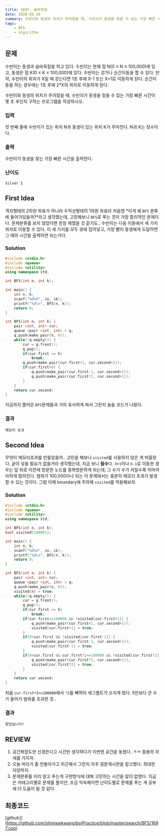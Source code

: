 ```yaml
---
title: 1697. 숨바꼭질
date: 2020-05-10
summary: 수빈이와 동생의 위치가 주어졌을 때, 수빈이가 동생을 찾을 수 있는 가장 빠른 시간이 몇 초 후인지 구하는 프로그램을 작성하시오.
tags:
    - BFS
    - algorithm
---
```

## 문제

수빈이는 동생과 숨바꼭질을 하고 있다. 수빈이는 현재 점 N(0 ≤ N ≤ 100,000)에 있고, 동생은 점 K(0 ≤ K ≤ 100,000)에 있다. 수빈이는 걷거나 순간이동을 할 수 있다. 만약, 수빈이의 위치가 X일 때 걷는다면 1초 후에 X-1 또는 X+1로 이동하게 된다. 순간이동을 하는 경우에는 1초 후에 2*X의 위치로 이동하게 된다.

수빈이와 동생의 위치가 주어졌을 때, 수빈이가 동생을 찾을 수 있는 가장 빠른 시간이 몇 초 후인지 구하는 프로그램을 작성하시오.

### 입력

첫 번째 줄에 수빈이가 있는 위치 N과 동생이 있는 위치 K가 주어진다. N과 K는 정수이다.

### 출력

수빈이가 동생을 찾는 가장 빠른 시간을 출력한다.

### 난이도

`Silver 1`

## First Idea

격자형태의 2차원 좌표가 아니라 수직선형태의 1차원 좌표라 처음엔 *이게 왜 `BFS` 분류에 들어가있을까?*라고 생각했는데, 고민해보니 `BFS`로 푸는 것이 가장 합리적인 문제이다. 문제분류를 보지 않았다면 한참 헤맸을 것 같기도.. 수빈이는 다음 이동에서 세 가지 위치로 이동할 수 있다. 이 세 가지를 모두 큐에 집어넣고, 가장 빨리 동생에게 도달하면 그 때의 시간을 출력하면 되는거다.

### Solution

```cpp
#include <stdio.h>
#include <queue>
#include <utility>
using namespace std;

int BFS(int n, int k);

int main() {
    int n, k;
    scanf("%d%d", &n, &k);
    printf("%d\n", BFS(n, k));
    return 0;
}

int BFS(int n, int k) {
    pair <int, int> cur;
    queue <pair <int, int> > q;
    q.push(make_pair(n, 0));
    while(!q.empty()) {
        cur = q.front();
        q.pop();
        if(cur.first == k)
            break;
        q.push(make_pair(cur.first+1, cur.second+1));
        if(cur.first>0) {
            q.push(make_pair(cur.first-1, cur.second+1));
            q.push(make_pair(cur.first*2, cur.second+1));
        }
    }
    return cur.second;
}
```

지금까지 풀어온 `BFS`문제들과 거의 유사하게 짜서 그런지 술술 코드가 나왔다.

### 결과

`메모리 초과`

## Second Idea

무엇이 메모리초과를 만들었을까.. 고민을 해보니 `visited`를 사용하지 않은 게 떠올랐다. 굳이 넣을 필요가 없을거라 생각했는데, 지금 보니 **필수**다. `X+1`이나 `X-1`로 이동한 경우는 앞 뒤로 이전에 방문한 노드를 중복방문하게 되는데, 그 수가 수가 커질수록 어마어마하게 많아진다. 범위가 100,000이나 되는 이 문제에서는 충분히 메모리 초과가 발생할 수 있는 것이다. 그럼 이제 boundary에 주의해 `visited`를 적용해보자.

### Solution

```cpp
#include <stdio.h>
#include <queue>
#include <utility>
using namespace std;

int BFS(int n, int k);
bool visited[100001];

int main() {
    int n, k;
    scanf("%d%d", &n, &k);
    printf("%d\n", BFS(n, k));
    return 0;
}

int BFS(int n, int k) {
    pair <int, int> cur;
    queue <pair <int, int> > q;
    q.push(make_pair(n, 0));
    visited[n] = true;
    while(!q.empty()) {
        cur = q.front();
        q.pop();
        if(cur.first == k)
            break;
        if(cur.first<=100000 && !visited[cur.first+1]) {
            q.push(make_pair(cur.first+1, cur.second+1));
            visited[cur.first+1] = true;
        }
        if(0<cur.first && !visited[cur.first-1]) {
            q.push(make_pair(cur.first-1, cur.second+1));
            visited[cur.first-1] = true;
        }
        if(0<cur.first && cur.first*2<=100000 && !visited[cur.first*2] ) {
            q.push(make_pair(cur.first*2, cur.second+1));
            visited[cur.first*2] = true;
        }
    }
    return cur.second;
}
```

처음 `cur.first*2<=100000`에서 `*2`를 빼먹어 세그폴트가 오지게 떴다. 5만보다 큰 수가 들어가 범위를 초과한 것..

### 결과

`맞았습니다!`

## REVIEW

1. 공간복잡도만 신경쓴다고 시간만 생각하다가 이번엔 공간을 놓쳤다..ㅋㅋ 중용의 자세를 가지자.
2. 오늘 머리가 좀 안돌아가고 피곤해서 그런지 자꾸 질문게시판을 참고했다. 최대한 지양하자.
3. 문제분류를 미리 알고 푸는게 구현방식에 대해 고민하는 시간을 많이 없앤다. 지금은 카테고리별로 문제를 풀지만, 조금 익숙해지면 난이도별로 문제를 푸는 게 공부에 더 도움이 될 것 같다.

## 최종코드

[github]](https://github.com/shinjawkwang/bojPractice/blob/master/search/BFS/1697.cpp)